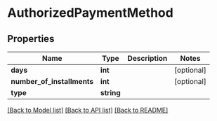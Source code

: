 # AuthorizedPaymentMethod

## Properties
Name | Type | Description | Notes
------------ | ------------- | ------------- | -------------
**days** | **int** |  | [optional] 
**number_of_installments** | **int** |  | [optional] 
**type** | **string** |  | 

[[Back to Model list]](../README.md#documentation-for-models) [[Back to API list]](../README.md#documentation-for-api-endpoints) [[Back to README]](../README.md)


